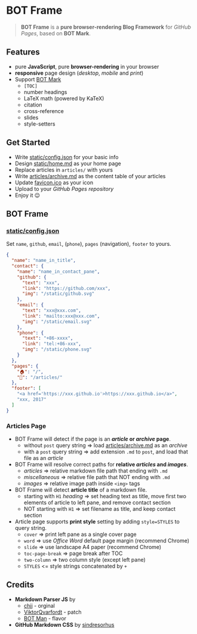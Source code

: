 ﻿# BOT Frame

> **BOT Frame** is a **pure browser-rendering Blog Framework** for *GitHub Pages*, based on **BOT Mark**.

## Features

- pure **JavaScript**, pure **browser-rendering** in your browser
- **responsive** page design (_desktop_, _mobile_ and _print_)
- Support [BOT Mark](articles/misc/BOT-Mark.md)
  - `[TOC]`
  - number headings
  - LaTeX math (powered by KaTeX)
  - citation
  - cross-reference
  - slides
  - style-setters

## Get Started

- Write [static/config.json](static/config.json) for your basic info
- Design [static/home.md](static/home.md) as your home page
- Replace articles in `articles/` with yours
- Write [articles/archive.md](articles/archive.md) as the content table of your articles
- Update [favicon.ico](favicon.ico) as your icon
- Upload to your _GitHub Pages repository_
- Enjoy it 😉

## BOT Frame

### [static/config.json](static/config.json)

Set `name`, `github`, `email`, (`phone`), `pages` (navigation), `footer` to yours.

``` json
{
  "name": "name_in_title",
  "contact": {
    "name": "name_in_contact_pane",
    "github": {
      "text": "xxx",
      "link": "https://github.com/xxx",
      "img": "/static/github.svg"
    },
    "email": {
      "text": "xxx@xxx.com",
      "link": "mailto:xxx@xxx.com",
      "img": "/static/email.svg"
    },
    "phone": {
      "text": "+86-xxxx",
      "link": "tel:+86-xxx",
      "img": "/static/phone.svg"
    }
  },
  "pages": {
    "🏠": "/",
    "📝": "/articles/"
  },
  "footer": [
    "<a href='https://xxx.github.io'>https://xxx.github.io</a>",
    "xxx, 2017"
  ]
}
```

### Articles Page

- BOT Frame will detect if the page is an **_article_ or _archive_ page**.
  - without `post` query string => load [articles/archive.md](articles/archive.md) as an _archive_
  - with a `post` query string => add extension `.md` to `post`, and load that file as an _article_
- BOT Frame will resolve correct paths for **relative _articles_ and _images_**.
  - _articles_ => relative markdown file path that ending with `.md`
  - _miscellaneous_ => relative file path that NOT ending with `.md`
  - _images_ => relative image path inside `<img>` tags
- BOT Frame will detect **article title** of a markdown file.
  - starting with `H1` _heading_ => set heading text as title, move first two elements of article to left pane, and remove contact section
  - NOT starting with `H1` => set filename as title, and keep contact section
- Article page supports **print style** setting by adding `style=STYLES` to query string.
  - `cover` => print left pane as a single cover page
  - `word` => use _Office Word_ default page margin (recommend Chrome)
  - `slide` => use landscape A4 paper (recommend Chrome)
  - `toc-page-break` => page break after TOC
  - `two-column` => two column style (except left pane)
  - `STYLES` <= style strings concatenated by `+`

## Credits

- **Markdown Parser JS** by
  - [chjj](https://github.com/chjj/marked) - orginal
  - [ViktorQvarfordt](https://github.com/ViktorQvarfordt/marked) - patch
  - [BOT Man](javascripts/bot-mark.js) - flavor
- **GitHub Markdown CSS** by [sindresorhus](https://github.com/sindresorhus/github-markdown-css)
